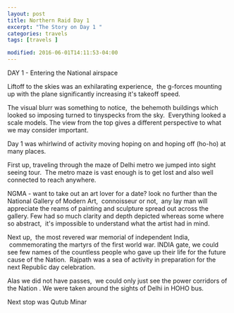 ```yaml
---
layout: post
title: Northern Raid Day 1
excerpt: "The Story on Day 1 "
categories: travels
tags: [travels ]

modified: 2016-06-01T14:11:53-04:00
---
```


DAY 1 - Entering the National airspace

Liftoff to the skies was an exhilarating experience,  the g-forces mounting up with the plane significantly increasing it's takeoff speed.

The visual blurr was something to notice,  the behemoth buildings which looked so imposing turned to tinyspecks from the sky.  Everything looked a scale models. The view from the top gives a different perspective to what we may consider important.

Day 1 was whirlwind of activity moving hoping on and hoping off (ho-ho) at many places.

First up, traveling through the maze of Delhi metro we jumped into sight seeing tour.  The metro maze is vast enough is to get lost and also well connected to reach anywhere.

NGMA - want to take out an art lover for a date? look no further than the National Gallery of Modern Art,  connoisseur or not,  any lay man will appreciate the reams of painting and sculpture spread out across the gallery. Few had so much clarity and depth depicted whereas some where so abstract,  it's impossible to understand what the artist had in mind.

Next up,  the most revered war memorial of independent India,  commemorating the martyrs of the first world war. INDIA gate, we could see few names of the countless people who gave up their life for the future cause of the Nation.  Rajpath was a sea of activity in preparation for the next Republic day celebration.

Alas we did not have passes,  we could only just see the power corridors of the Nation . We were taken around the sights of Delhi in HOHO bus.

Next stop was Qutub Minar
